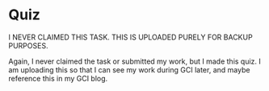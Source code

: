 # Quiz
I NEVER CLAIMED THIS TASK. THIS IS UPLOADED PURELY FOR BACKUP PURPOSES.


Again, I never claimed the task or submitted my work, but I made this quiz. I am uploading this so that I can see my work during GCI later,
and maybe reference this in my GCI blog.
